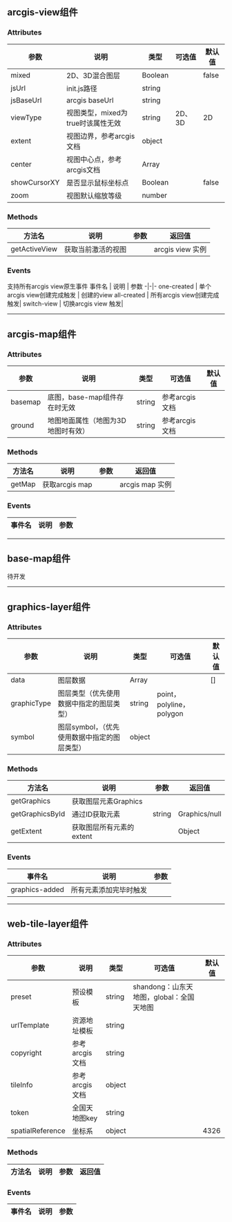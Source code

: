 ## arcgis-view组件

### Attributes
参数 | 说明 | 类型 | 可选值 | 默认值
-|-|-|-|-
mixed | 2D、3D混合图层 | Boolean | | false
jsUrl | init.js路径| string | |
jsBaseUrl | arcgis baseUrl | string | |
viewType | 视图类型，mixed为true时该属性无效 | string | 2D、3D | 2D
extent | 视图边界，参考arcgis文档 | object | |
center | 视图中心点，参考arcgis文档 | Array<Number> | | 
showCursorXY | 是否显示鼠标坐标点 | Boolean | | false
zoom | 视图默认缩放等级 | number | | 

### Methods
方法名 | 说明 | 参数 | 返回值
-|-|-|-
getActiveView | 获取当前激活的视图 | | arcgis view 实例

### Events
支持所有arcgis view原生事件
事件名 | 说明 | 参数
-|-|-
one-created | 单个arcgis view创建完成触发 | 创建的view
all-created | 所有arcgis view创建完成触发| 
switch-view | 切换arcgis view 触发| 


---


## arcgis-map组件

### Attributes
参数 | 说明 | 类型 | 可选值 | 默认值
-|-|-|-|-
basemap | 底图，base-map组件存在时无效 | string | 参考arcgis文档| 
ground | 地图地面属性（地图为3D地图时有效）| string |参考arcgis文档| 
### Methods
方法名 | 说明 | 参数 | 返回值
-|-|-|-
getMap | 获取arcgis map | | arcgis map 实例

### Events
事件名 | 说明 | 参数
-|-|-

---
## base-map组件
待开发

---

## graphics-layer组件

### Attributes
参数 | 说明 | 类型 | 可选值 | 默认值
-|-|-|-|-
data | 图层数据 | Array | | []
graphicType | 图层类型（优先使用数据中指定的图层类型）| string |point，polyline，polygon| 
symbol | 图层symbol，（优先使用数据中指定的图层类型）|object | 
### Methods
方法名 | 说明 | 参数 | 返回值
-|-|-|-
getGraphics | 获取图层元素Graphics | | 
getGraphicsById| 通过ID获取元素 | string | Graphics/null
getExtent | 获取图层所有元素的extent | | Object

### Events
事件名 | 说明 | 参数
-|-|-
graphics-added | 所有元素添加完毕时触发| 

---

## web-tile-layer组件

### Attributes
参数 | 说明 | 类型 | 可选值 | 默认值
-|-|-|-|-
preset | 预设模板 | string | shandong：山东天地图，global：全国天地图| 
urlTemplate | 资源地址模板| string || 
copyright | 参考arcgis文档|string | |
tileInfo | 参考arcgis 文档| object| |
token | 全国天地图key | string | |
spatialReference | 坐标系 | object | | 4326
### Methods
方法名 | 说明 | 参数 | 返回值
-|-|-|-


### Events
事件名 | 说明 | 参数
-|-|-
